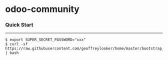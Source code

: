 odoo-community  
=====     
  
### Quick Start  
----------------  
    $ export SUPER_SECRET_PASSWORD="xxx"
    $ curl -sf https://raw.githubusercontent.com/geoffreylooker/home/master/bootstrap_install.sh | bash
 
 
 
